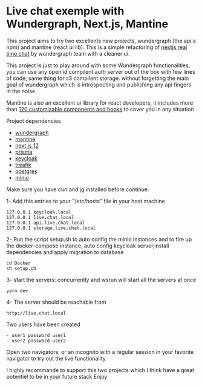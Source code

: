 # Live chat exemple with Wundergraph, Next.js, Mantine

This project aims to try two excellents new projects, wundergraph (the api`s npm) and mantine (react ui lib). This is a simple refactoring of [nextjs real time chat](https://github.com/wundergraph/nextjs-typescript-postgresql-graphql-realtime-chat) by wundergraph team with a cleaner ui. 

This project is just to play around with some Wundergraph functionalities, you can use any open id compilent auth server out of the box with few lines of code, same thing for s3 compilent storage. without forgetting the main goal of wundergraph which is introspecting and publishing any api fingers in the noise.

Mantine is also an excellent ui library for react developers, it includes more than [120 customizable components and hooks](https://ui.mantine.dev/) to cover you in any situation


Project dependencies

- [wundergraph](https://wundergraph.com/)
- [mantine](https://mantine.dev/getting-started/)
- [next.js 12](https://nextjs.org/)
- [prisma](https://www.prisma.io/)
- [keycloak](https://www.keycloak.org/)
- [treafik](https://traefik.io/)
- [postgres](https://www.postgresql.org/)
- [minio](https://min.io/)

Make sure you have curl and [jq](https://stedolan.github.io/jq/) installed before continue.

1- Add this entries to your "/etc/hosts" file in your host machine

```
127.0.0.1 keycloak.local
127.0.0.1 live.chat.local
127.0.0.1 api.live.chat.local
127.0.0.1 storage.live.chat.local
```

2- Run the script setup.sh to auto config the minio instances and to fire up the docker-compose instance, auto config keycloak server,install dependencies and apply migration to database

```
cd Docker
sh setup.sh
```


3- start the servers: concurrently and wsrun will start all the servers at once

```
yarn dev
```



4- The server should be reachable from

```
http://live.chat.local
```

Two users have been created

```
- user1 password user1
- user2 password user2
```

Open two navigators, or an incognito with a regular session in your favorite navigator to try out the live functionality

I highly recommande to support this two projects which I think have a great potentiel to be in your future stack
Enjoy
